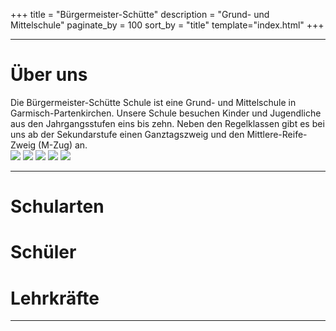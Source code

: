 +++
title = "Bürgermeister-Schütte"
description = "Grund- und Mittelschule"
paginate_by = 100
sort_by = "title"
template="index.html"
+++

---


<div class="double">
<div style="text-align: left;"><h1>Über uns</h1>
Die Bürgermeister-Schütte Schule ist eine Grund- und Mittelschule in Garmisch-Partenkirchen.
Unsere Schule besuchen Kinder und Jugendliche aus den Jahrgangsstufen eins bis zehn. Neben den
Regelklassen gibt es bei uns ab der Sekundarstufe einen Ganztagszweig und den Mittlere-Reife-Zweig
(M-Zug) an.
</div>
<div class="teaser"
onclick="javascript:location.href='/schulphilosophie'"
id="teaser">
<img src="/images/teaser0.png">
<img src="/images/teaser1.png">
<img src="/images/teaser2.png">
<img src="/images/teaser3.png">
<img src="/images/teaser4.png">
</div>
</div>

---

<div  class="triple">
<div onclick="location.href = 'posts/' ">

<h1 class="title">
Schularten
</h1>
<div id="piechart1">
</div>
</div>
<div onclick="location.href = 'klassen/' ">
<h1 class="title">
Schüler
</h1>
<div id="piechart2">
</div>
</div>
<div onclick="location.href = 'infos/personal/' ">
<h1 class="title">
Lehrkräfte
</h1>
<div id="piechart3">
</div>
</div>

</div>

---

<!-- <div  class="triple">
<div onclick="location.href = 'tags/' ">

<h1 class="title">
<span id="tagsnumber">0</span><br>
<span class="icon">
          <i class="fas fa-tags"></i>
        </span>
Schlagworte
</h1>
</div>
<div onclick="location.href = 'categories/' ">


<h1 class="title">
<span id="categoriesnumber">0</span><br>
<span class="icon">
          <i class="fas fa-cubes"></i>
        </span>
Kategorien
</h1>
</div>

</div>

--- -->
